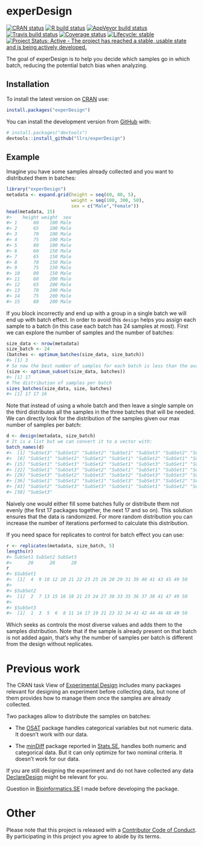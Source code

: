 
<!-- README.md is generated from README.Rmd. Please edit that file -->

# experDesign

<!-- badges: start -->

[![CRAN
status](https://www.r-pkg.org/badges/version/experDesign)](https://CRAN.R-project.org/package=experDesign)
[![R build
status](https://github.com/llrs/experDesign/workflows/R-CMD-check/badge.svg)](https://github.com/llrs/experDesign/actions?workflow=R-CMD-check)
[![AppVeyor build
status](https://ci.appveyor.com/api/projects/status/github/llrs/experDesign?branch=master&svg=true)](https://ci.appveyor.com/project/llrs/experDesign)
[![Travis build
status](https://travis-ci.org/llrs/experDesign.svg?branch=master)](https://travis-ci.org/llrs/experDesign)
[![Coverage
status](https://codecov.io/gh/llrs/experDesign/branch/master/graph/badge.svg)](https://codecov.io/github/llrs/experDesign?branch=master)
[![Lifecycle:
stable](https://img.shields.io/badge/lifecycle-stable-brightgreen.svg)](https://www.tidyverse.org/lifecycle/#stable)
[![Project Status: Active - The project has reached a stable, usable
state and is being actively
developed.](https://www.repostatus.org/badges/latest/active.svg)](https://www.repostatus.org/#active)
<!-- badges: end -->

The goal of experDesign is to help you decide which samples go in which
batch, reducing the potential batch bias when analyzing.

## Installation

To install the latest version on
[CRAN](https://CRAN.R-project.org/package=experDesign) use:

``` r
install.packages("experDesign")
```

You can install the development version from
[GitHub](https://github.com/) with:

``` r
# install.packages("devtools")
devtools::install_github("llrs/experDesign")
```

## Example

Imagine you have some samples already collected and you want to
distributed them in batches:

``` r
library("experDesign")
metadata <- expand.grid(height = seq(60, 80, 5), 
                        weight = seq(100, 300, 50),
                        sex = c("Male","Female"))
head(metadata, 15)
#>    height weight  sex
#> 1      60    100 Male
#> 2      65    100 Male
#> 3      70    100 Male
#> 4      75    100 Male
#> 5      80    100 Male
#> 6      60    150 Male
#> 7      65    150 Male
#> 8      70    150 Male
#> 9      75    150 Male
#> 10     80    150 Male
#> 11     60    200 Male
#> 12     65    200 Male
#> 13     70    200 Male
#> 14     75    200 Male
#> 15     80    200 Male
```

If you block incorrectly and end up with a group in a single batch we
will end up with batch effect. In order to avoid this `design` helps you
assign each sample to a batch (in this case each batch has 24 samples at
most). First we can explore the number of samples and the number of
batches:

``` r
size_data <- nrow(metadata)
size_batch <- 24
(batches <- optimum_batches(size_data, size_batch))
#> [1] 3
# So now the best number of samples for each batch is less than the available
(size <- optimum_subset(size_data, batches))
#> [1] 17
# The distribution of samples per batch
sizes_batches(size_data, size, batches)
#> [1] 17 17 16
```

Note that instead of using a whole batch and then leave a single sample
on the third distributes all the samples in the three batches that will
be needed. We can directly look for the distribution of the samples
given our max number of samples per batch:

``` r
d <- design(metadata, size_batch)
# It is a list but we can convert it to a vector with:
batch_names(d)
#>  [1] "SubSet3" "SubSet2" "SubSet2" "SubSet1" "SubSet3" "SubSet2" "SubSet1"
#>  [8] "SubSet1" "SubSet2" "SubSet2" "SubSet1" "SubSet2" "SubSet1" "SubSet3"
#> [15] "SubSet1" "SubSet3" "SubSet2" "SubSet1" "SubSet3" "SubSet1" "SubSet2"
#> [22] "SubSet1" "SubSet3" "SubSet2" "SubSet1" "SubSet1" "SubSet1" "SubSet1"
#> [29] "SubSet3" "SubSet2" "SubSet3" "SubSet2" "SubSet3" "SubSet3" "SubSet2"
#> [36] "SubSet1" "SubSet2" "SubSet1" "SubSet3" "SubSet3" "SubSet2" "SubSet3"
#> [43] "SubSet2" "SubSet3" "SubSet3" "SubSet1" "SubSet1" "SubSet2" "SubSet2"
#> [50] "SubSet3"
```

Naively one would either fill some batches fully or distribute them not
evenly (the first 17 packages together, the next 17 and so on). This
solution ensures that the data is randomized. For more random
distribution you can increase the number of iterations performed to
calculate this distribution.

If you need space for replicates to control for batch effect you can
use:

``` r
r <- replicates(metadata, size_batch, 5)
lengths(r)
#> SubSet1 SubSet2 SubSet3 
#>      20      20      20
r
#> $SubSet1
#>  [1]  4  9 10 12 20 21 22 23 25 26 28 29 31 39 40 41 43 45 49 50
#> 
#> $SubSet2
#>  [1]  2  7 13 15 16 18 21 23 24 27 30 33 35 36 37 38 41 47 49 50
#> 
#> $SubSet3
#>  [1]  1  3  5  6  8 11 14 17 19 21 23 32 34 41 42 44 46 48 49 50
```

Which seeks as controls the most diverse values and adds them to the
samples distribution. Note that if the sample is already present on that
batch is not added again, that’s why the number of samples per batch is
different from the design without replicates.

# Previous work

The CRAN task View of [Experimental
Design](https://CRAN.R-project.org/view=ExperimentalDesign) includes
many packages relevant for designing an experiment before collecting
data, but none of them provides how to manage them once the samples are
already collected.

Two packages allow to distribute the samples on batches:

  - The
    [OSAT](https://bioconductor.org/packages/release/bioc/html/OSAT.html)
    package handles categorical variables but not numeric data. It
    doesn’t work with our data.

  - The [minDiff](https://github.com/m-Py/minDiff) package reported in
    [Stats.SE](https://stats.stackexchange.com/a/326015/105234), handles
    both numeric and categorical data. But it can only optimize for two
    nominal criteria. It doesn’t work for our data.

If you are still designing the experiment and do not have collected any
data [DeclareDesign](https://cran.r-project.org/package=DeclareDesign)
might be relevant for you.

Question in
[Bioinformatics.SE](https://bioinformatics.stackexchange.com/q/4765/48)
I made before developing the package.

# Other

Please note that this project is released with a [Contributor Code of
Conduct](https://www.contributor-covenant.org/version/1/0/0/code-of-conduct/).
By participating in this project you agree to abide by its terms.
